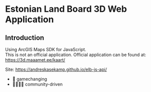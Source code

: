# Estonian Land Board 3D Web Application

## Introduction
Using ArcGIS Maps SDK for JavaScript. \
This is not an official application. Official application can be found at: https://3d.maaamet.ee/kaart/

Site: https://andreskasekamp.github.io/elb-js-api/

- 🤯 gamechanging
- 👨‍👨‍👦‍👦 community-driven

